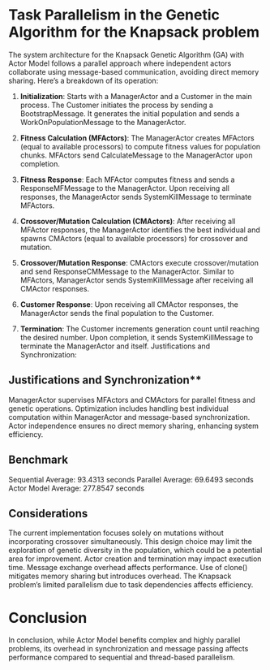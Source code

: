# Task Parallelism in the Genetic Algorithm for the Knapsack problem
The system architecture for the Knapsack Genetic Algorithm (GA) with Actor Model follows a parallel approach where independent actors collaborate using message-based communication, avoiding direct memory sharing. Here’s a breakdown of its operation:

1. **Initialization**: Starts with a ManagerActor and a Customer in the main process. The Customer initiates the process by sending a BootstrapMessage. It generates the initial population and sends a WorkOnPopulationMessage to the ManagerActor.

2. **Fitness Calculation (MFActors)**: The ManagerActor creates MFActors (equal to available processors) to compute fitness values for population chunks. MFActors send CalculateMessage to the ManagerActor upon completion.

3. **Fitness Response**: Each MFActor computes fitness and sends a ResponseMFMessage to the ManagerActor. Upon receiving all responses, the ManagerActor sends SystemKillMessage to terminate MFActors.

4. **Crossover/Mutation Calculation (CMActors)**: After receiving all MFActor responses, the ManagerActor identifies the best individual and spawns CMActors (equal to available processors) for crossover and mutation.

5. **Crossover/Mutation Response**: CMActors execute crossover/mutation and send ResponseCMMessage to the ManagerActor. Similar to MFActors, ManagerActor sends SystemKillMessage after receiving all CMActor responses.

6. **Customer Response**: Upon receiving all CMActor responses, the ManagerActor sends the final population to the Customer.

7. **Termination**: The Customer increments generation count until reaching the desired number. Upon completion, it sends SystemKillMessage to terminate the ManagerActor and itself.
Justifications and Synchronization:

## Justifications and Synchronization**

ManagerActor supervises MFActors and CMActors for parallel fitness and genetic operations.
Optimization includes handling best individual computation within ManagerActor and message-based synchronization.
Actor independence ensures no direct memory sharing, enhancing system efficiency.

## Benchmark

Sequential Average: 93.4313 seconds
Parallel Average: 69.6493 seconds
Actor Model Average: 277.8547 seconds

## Considerations

The current implementation focuses solely on mutations without incorporating crossover simultaneously. This design choice may limit the exploration of genetic diversity in the population, which could be a potential area for improvement.
Actor creation and termination may impact execution time.
Message exchange overhead affects performance.
Use of clone() mitigates memory sharing but introduces overhead.
The Knapsack problem’s limited parallelism due to task dependencies affects efficiency.

# Conclusion
In conclusion, while Actor Model benefits complex and highly parallel problems, its overhead in synchronization and message passing affects performance compared to sequential and thread-based parallelism.
